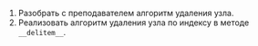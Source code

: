 1. Разобрать с преподавателем алгоритм удаления узла.
2. Реализовать алгоритм удаления узла по индексу в методе `__delitem__`.
